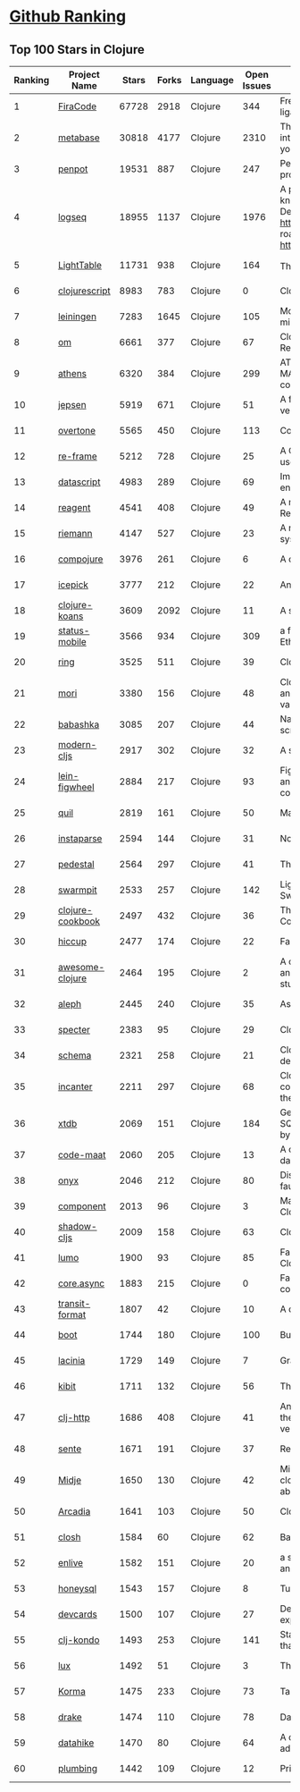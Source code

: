[Github Ranking](../README.md)
==========

## Top 100 Stars in Clojure

| Ranking | Project Name | Stars | Forks | Language | Open Issues | Description | Last Commit |
| ------- | ------------ | ----- | ----- | -------- | ----------- | ----------- | ----------- |
| 1 | [FiraCode](https://github.com/tonsky/FiraCode) | 67728 | 2918 | Clojure | 344 | Free monospaced font with programming ligatures | 2022-11-10T02:23:13Z |
| 2 | [metabase](https://github.com/metabase/metabase) | 30818 | 4177 | Clojure | 2310 | The simplest, fastest way to get business intelligence and analytics to everyone in your company :yum: | 2022-12-15T01:12:39Z |
| 3 | [penpot](https://github.com/penpot/penpot) | 19531 | 887 | Clojure | 247 | Penpot - The Open-Source design & prototyping platform | 2022-12-14T15:56:05Z |
| 4 | [logseq](https://github.com/logseq/logseq) | 18955 | 1137 | Clojure | 1976 | A privacy-first, open-source platform for knowledge management and collaboration. Desktop app download link: https://github.com/logseq/logseq/releases, roadmap: https://trello.com/b/8txSM12G/roadmap | 2022-12-15T02:48:56Z |
| 5 | [LightTable](https://github.com/LightTable/LightTable) | 11731 | 938 | Clojure | 164 | The Light Table IDE ⛺ | 2022-06-17T00:20:21Z |
| 6 | [clojurescript](https://github.com/clojure/clojurescript) | 8983 | 783 | Clojure | 0 | Clojure to JS compiler | 2022-12-11T20:38:44Z |
| 7 | [leiningen](https://github.com/technomancy/leiningen) | 7283 | 1645 | Clojure | 105 | Moved to Codeberg; this is a convenience mirror | 2022-12-09T19:00:27Z |
| 8 | [om](https://github.com/omcljs/om) | 6661 | 377 | Clojure | 67 | ClojureScript interface to Facebook's React | 2020-08-17T12:30:25Z |
| 9 | [athens](https://github.com/athensresearch/athens) | 6320 | 384 | Clojure | 299 | ATHENS IS NO LONGER BEING ACTIVELY MAINTAINED. Athens is an open-source, collaborative knowledge graph. | 2022-12-12T17:44:07Z |
| 10 | [jepsen](https://github.com/jepsen-io/jepsen) | 5919 | 671 | Clojure | 51 | A framework for distributed systems verification, with fault injection | 2022-12-06T03:50:50Z |
| 11 | [overtone](https://github.com/overtone/overtone) | 5565 | 450 | Clojure | 113 | Collaborative Programmable Music  | 2022-11-12T01:52:45Z |
| 12 | [re-frame](https://github.com/day8/re-frame) | 5212 | 728 | Clojure | 25 | A ClojureScript framework for building user interfaces, leveraging React | 2022-11-09T20:26:58Z |
| 13 | [datascript](https://github.com/tonsky/datascript) | 4983 | 289 | Clojure | 69 | Immutable database and Datalog query engine for Clojure, ClojureScript and JS | 2022-12-03T00:15:22Z |
| 14 | [reagent](https://github.com/reagent-project/reagent) | 4541 | 408 | Clojure | 49 | A minimalistic ClojureScript interface to React.js | 2022-11-11T16:17:13Z |
| 15 | [riemann](https://github.com/riemann/riemann) | 4147 | 527 | Clojure | 23 | A network event stream processing system, in Clojure. | 2022-10-29T19:23:51Z |
| 16 | [compojure](https://github.com/weavejester/compojure) | 3976 | 261 | Clojure | 6 | A concise routing library for Ring/Clojure | 2022-05-26T06:31:44Z |
| 17 | [icepick](https://github.com/frankiesardo/icepick) | 3777 | 212 | Clojure | 22 | Android Instance State made easy | 2021-05-26T07:01:41Z |
| 18 | [clojure-koans](https://github.com/functional-koans/clojure-koans) | 3609 | 2092 | Clojure | 11 | A set of exercises for learning Clojure | 2022-11-24T20:22:27Z |
| 19 | [status-mobile](https://github.com/status-im/status-mobile) | 3566 | 934 | Clojure | 309 | a free (libre) open source, mobile OS for Ethereum | 2022-12-14T23:33:55Z |
| 20 | [ring](https://github.com/ring-clojure/ring) | 3525 | 511 | Clojure | 39 | Clojure HTTP server abstraction | 2022-12-09T19:34:06Z |
| 21 | [mori](https://github.com/swannodette/mori) | 3380 | 156 | Clojure | 48 | ClojureScript's persistent data structures and supporting API from the comfort of vanilla JavaScript | 2020-04-19T19:59:59Z |
| 22 | [babashka](https://github.com/babashka/babashka) | 3085 | 207 | Clojure | 44 | Native, fast starting Clojure interpreter for scripting | 2022-12-14T13:57:07Z |
| 23 | [modern-cljs](https://github.com/magomimmo/modern-cljs) | 2917 | 302 | Clojure | 32 | A series of tutorials on ClojureScript | 2020-10-09T18:44:09Z |
| 24 | [lein-figwheel](https://github.com/bhauman/lein-figwheel) | 2884 | 217 | Clojure | 93 | Figwheel builds your ClojureScript code and hot loads it into the browser as you are coding! | 2021-11-02T13:59:35Z |
| 25 | [quil](https://github.com/quil/quil) | 2819 | 161 | Clojure | 50 | Main repo. Quil source code. | 2022-06-17T21:28:41Z |
| 26 | [instaparse](https://github.com/Engelberg/instaparse) | 2594 | 144 | Clojure | 31 | None | 2022-07-26T09:42:43Z |
| 27 | [pedestal](https://github.com/pedestal/pedestal) | 2564 | 297 | Clojure | 41 | The Pedestal Server-side Libraries | 2022-12-12T10:36:55Z |
| 28 | [swarmpit](https://github.com/swarmpit/swarmpit) | 2533 | 257 | Clojure | 142 | Lightweight mobile-friendly Docker Swarm management UI | 2022-10-29T01:36:38Z |
| 29 | [clojure-cookbook](https://github.com/clojure-cookbook/clojure-cookbook) | 2497 | 432 | Clojure | 36 | This is the home of O'Reilly's Clojure Cookbook - http://clojure-cookbook.com | 2021-10-31T20:56:25Z |
| 30 | [hiccup](https://github.com/weavejester/hiccup) | 2477 | 174 | Clojure | 22 | Fast library for rendering HTML in Clojure | 2022-06-30T12:34:41Z |
| 31 | [awesome-clojure](https://github.com/razum2um/awesome-clojure) | 2464 | 195 | Clojure | 2 | A curated list of awesome Clojure libraries and resources. Inspired by awesome-... stuff | 2022-09-06T10:42:44Z |
| 32 | [aleph](https://github.com/clj-commons/aleph) | 2445 | 240 | Clojure | 35 | Asynchronous communication for Clojure | 2022-12-13T07:56:02Z |
| 33 | [specter](https://github.com/redplanetlabs/specter) | 2383 | 95 | Clojure | 29 | Clojure(Script)'s missing piece | 2022-10-28T18:50:37Z |
| 34 | [schema](https://github.com/plumatic/schema) | 2321 | 258 | Clojure | 21 | Clojure(Script) library for declarative data description and validation | 2022-10-01T15:54:58Z |
| 35 | [incanter](https://github.com/incanter/incanter) | 2211 | 297 | Clojure | 68 | Clojure-based, R-like statistical computing and graphics environment for the JVM | 2022-06-16T18:46:40Z |
| 36 | [xtdb](https://github.com/xtdb/xtdb) | 2069 | 151 | Clojure | 184 | General-purpose bitemporal database for SQL, Datalog & graph queries. Developed by @juxt | 2022-12-13T18:00:13Z |
| 37 | [code-maat](https://github.com/adamtornhill/code-maat) | 2060 | 205 | Clojure | 13 | A command line tool to mine and analyze data from version-control systems | 2022-10-24T15:19:31Z |
| 38 | [onyx](https://github.com/onyx-platform/onyx) | 2046 | 212 | Clojure | 80 | Distributed, masterless, high performance, fault tolerant data processing | 2019-08-31T10:58:07Z |
| 39 | [component](https://github.com/stuartsierra/component) | 2013 | 96 | Clojure | 3 | Managed lifecycle of stateful objects in Clojure | 2022-02-26T19:00:25Z |
| 40 | [shadow-cljs](https://github.com/thheller/shadow-cljs) | 2009 | 158 | Clojure | 63 | ClojureScript compilation made easy | 2022-12-08T10:06:48Z |
| 41 | [lumo](https://github.com/anmonteiro/lumo) | 1900 | 93 | Clojure | 85 | Fast, cross-platform, standalone ClojureScript environment | 2022-05-16T17:17:30Z |
| 42 | [core.async](https://github.com/clojure/core.async) | 1883 | 215 | Clojure | 0 | Facilities for async programming and communication in Clojure | 2022-11-26T21:37:02Z |
| 43 | [transit-format](https://github.com/cognitect/transit-format) | 1807 | 42 | Clojure | 10 | A data interchange format. | 2019-11-08T19:00:31Z |
| 44 | [boot](https://github.com/boot-clj/boot) | 1744 | 180 | Clojure | 100 | Build tooling for Clojure. | 2021-04-22T20:43:31Z |
| 45 | [lacinia](https://github.com/walmartlabs/lacinia) | 1729 | 149 | Clojure | 7 | GraphQL implementation in pure Clojure | 2022-12-09T20:33:45Z |
| 46 | [kibit](https://github.com/jonase/kibit) | 1711 | 132 | Clojure | 56 | There's a function for that! | 2022-01-23T20:31:57Z |
| 47 | [clj-http](https://github.com/dakrone/clj-http) | 1686 | 408 | Clojure | 41 | An idiomatic clojure http client wrapping the apache client. Officially supported version. | 2022-11-08T18:17:03Z |
| 48 | [sente](https://github.com/ptaoussanis/sente) | 1671 | 191 | Clojure | 37 | Realtime web comms for Clojure/Script | 2022-11-21T19:45:30Z |
| 49 | [Midje](https://github.com/marick/Midje) | 1650 | 130 | Clojure | 42 | Midje provides a migration path from clojure.test to a more flexible, readable, abstract, and gracious style of testing | 2022-11-28T13:32:56Z |
| 50 | [Arcadia](https://github.com/arcadia-unity/Arcadia) | 1641 | 103 | Clojure | 50 | Clojure in Unity | 2022-11-10T01:56:48Z |
| 51 | [closh](https://github.com/dundalek/closh) | 1584 | 60 | Clojure | 62 | Bash-like shell based on Clojure | 2022-12-05T02:30:31Z |
| 52 | [enlive](https://github.com/cgrand/enlive) | 1582 | 151 | Clojure | 20 | a selector-based (à la CSS) templating and transformation system for Clojure | 2022-01-17T12:51:48Z |
| 53 | [honeysql](https://github.com/seancorfield/honeysql) | 1543 | 157 | Clojure | 8 | Turn Clojure data structures into SQL | 2022-12-07T20:25:01Z |
| 54 | [devcards](https://github.com/bhauman/devcards) | 1500 | 107 | Clojure | 27 | Devcards aims to provide a visual REPL experience for ClojureScript | 2020-05-27T13:53:57Z |
| 55 | [clj-kondo](https://github.com/clj-kondo/clj-kondo) | 1493 | 253 | Clojure | 141 | Static analyzer and linter for Clojure code that sparks joy | 2022-12-14T12:55:10Z |
| 56 | [lux](https://github.com/LuxLang/lux) | 1492 | 51 | Clojure | 3 | The Lux Programming Language | 2022-12-12T22:55:04Z |
| 57 | [Korma](https://github.com/korma/Korma) | 1475 | 233 | Clojure | 73 | Tasty SQL for Clojure. | 2020-10-15T17:12:25Z |
| 58 | [drake](https://github.com/Factual/drake) | 1474 | 110 | Clojure | 78 | Data workflow tool, like a "Make for data" | 2022-04-12T00:06:43Z |
| 59 | [datahike](https://github.com/replikativ/datahike) | 1470 | 80 | Clojure | 64 | A durable Datalog implementation adaptable for distribution.  | 2022-12-11T08:09:04Z |
| 60 | [plumbing](https://github.com/plumatic/plumbing) | 1442 | 109 | Clojure | 12 | Prismatic's Clojure(Script) utility belt | 2022-11-08T18:49:21Z |

